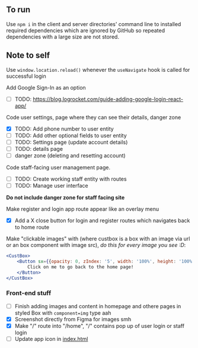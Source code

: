 ## To run
Use `npm i` in the client and server directories' command line to installed required dependencies which are ignored by GitHub so repeated dependencies with a large size are not stored.

## Note to self
Use `window.location.reload()` whenever the `useNavigate` hook is called for successful login

Add Google Sign-In as an option
 - [ ]  TODO: https://blog.logrocket.com/guide-adding-google-login-react-app/ 

Code user settings, page where they can see their details, danger zone
- [x] TODO: Add phone number to user entity
- [ ] TODO: Add other optional fields to user entity
 - [ ] TODO: Settings page (update account details) 
 - [ ] TODO: details page
 - [ ] danger zone (deleting and resetting account)

Code staff-facing user management page.
- [ ] TODO: Create working staff entity with routes
- [ ] TODO: Manage user interface

**Do not include danger zone for staff facing site**

Make register and login app route appear like an overlay menu
- [x] Add a X close button for login and register routes which navigates back to home route

Make "clickable images" with (where custbox is a box with an image via url or an box component with image src), *do this for every image you see :D*:

```jsx
<CustBox>
    <Button sx={{opacity: 0, zIndex: '5', width: '100%', height: '100%', color: '#fff', '&:hover': {opacity: 1}, textTransform: 'unset', fontSize: '36px', fontWeight: 'bold', textAlign: 'center'}} href="/home">
        Click on me to go back to the home page!
    </Button>
</CustBox>
```

### Front-end stuff
- [ ] Finish adding images and content in homepage and othere pages in styled Box with `component=img` type aah
- [x] Screenshot directly from Figma for images smh
- [x] Make "/" route into "/home", "/" contains pop up of user login or staff login
- [ ] Update app icon in [index.html](prasinos/client/index.html)